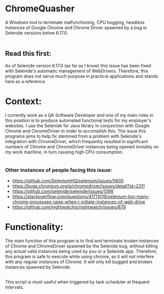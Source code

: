 # ChromeQuasher
A Windows tool to terminate malfunctioning, CPU hogging, headless instances of Google Chrome and Chrome Driver spawned by a bug in Selenide versions below 6.17.0.    <br><br>    

## Read this first:
As of Selenide version 6.17.0 (as far as I know) this issue has been fixed with Selenide's automatic management of WebDrivers. Therefore, this program does not serve much purpose in practical applications and stands here as a reference.

# Context:
I currently work as a QA Software Developer and one of my main roles in this position is to produce automated functional tests for my employer's websites. I use the Selenide for Java library in conjunction with Google Chrome and ChromeDriver in order to accomplish this. The issue this programs aims to help fix stemmed from a problem with Selenide's integration with ChromeDriver, which frequently resulted in significant numbers of Chrome and ChromeDriver instances being opened invisibly on my work machine, in turn causing high CPU consumption.    <br><br>    

### Other instances of people facing this issue:
* https://github.com/SeleniumHQ/selenium/issues/5600
* https://bugs.chromium.org/p/chromedriver/issues/detail?id=2311
* https://github.com/selenide/selenide/issues/1398
* https://stackoverflow.com/questions/41711019/selenium-too-many-chrome-processes-raise-when-i-initiate-instances-of-web-drive
* https://github.com/nightwatchjs/nightwatch/issues/879

# Functionality:
The main function of this program is to find and terminate broken instances of Chrome and ChromeDriver spawned by the Selenide bug, without killing any actual valid instances being used by you or a Selenide app. Therefore, this program is safe to execute while using chrome, as it will _not_ interfere with any regular instances of Chrome.  It will only kill bugged and broken instances spawned by Selenide.    <br><br>    

This script is most useful when triggered by task scheduler at frequent intervals.
